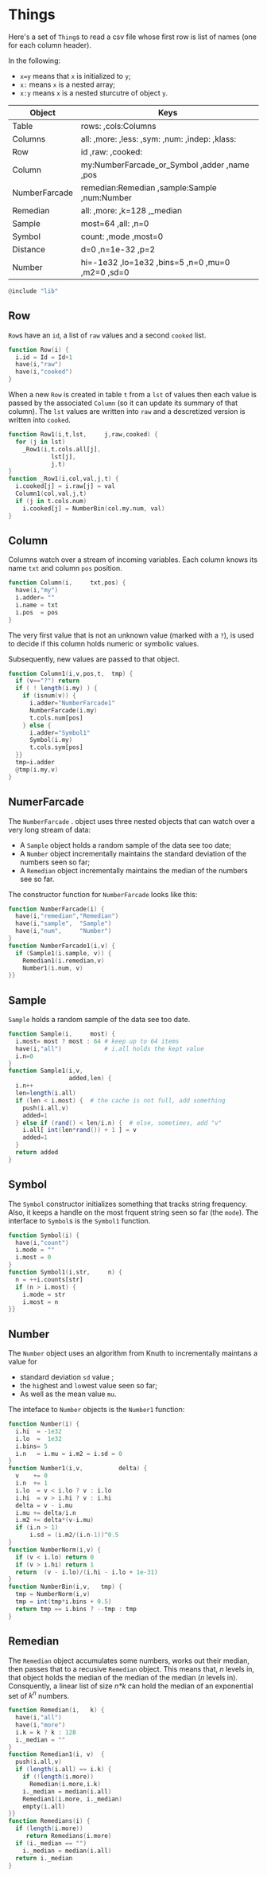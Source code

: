 
# Things 

Here's a set of `Thing`s to read a csv file
whose first row is  list of names (one for each
column header).

In the following:

- `x=y` means that `x` is initialized to `y`;
-  `x:` means `x` is a nested array;
- `x:y` means `x` is a nested sturcutre of object `y`.


Object       |  Keys
-------------|----------------------------------
Table        |  rows:  ,cols:Columns
Columns      |  all:   ,more:  ,less: ,sym: ,num: ,indep: ,klass:
Row          |  id        ,raw:    ,cooked:
Column       |  my:NumberFarcade_or_Symbol        ,adder     ,name ,pos
NumberFarcade|  remedian:Remedian    ,sample:Sample ,num:Number
Remedian     |  all:    ,more:  ,k=128   ,_median
Sample       |  most=64  ,all:   ,n=0
Symbol       |  count:  ,mode     ,most=0
Distance     |  d=0       ,n=1e-32  ,p=2
Number       |  hi=-1e32  ,lo=1e32  ,bins=5 ,n=0 ,mu=0 ,m2=0 ,sd=0


```awk 
@include "lib"
```


## Row

`Row`s have an `id`, a list of `raw` values and a second `cooked` list.

```awk 
function Row(i) {
  i.id = Id = Id+1
  have(i,"raw")
  have(i,"cooked")
}
```


When a new `Row` is created in table `t` from a `lst` of values
then each value is passed by the associated `Column` (so it can update
its summary of that column). The `lst` values are written into `raw`
and a descretized version is written into `cooked`.


```awk 
function Row1(i,t,lst,     j,raw,cooked) {
  for (j in lst) 
    _Row1(i,t.cols.all[j],
            lst[j],
            j,t)
}
function _Row1(i,col,val,j,t) {
  i.cooked[j] = i.raw[j] = val
  Column1(col,val,j,t)
  if (j in t.cols.num) 
    i.cooked[j] = NumberBin(col.my.num, val)
}
```


## Column

Columns watch over a stream of incoming variables.
Each column knows its name `txt` and column `pos` position.


```awk 
function Column(i,     txt,pos) {
  have(i,"my")
  i.adder= ""
  i.name = txt
  i.pos  = pos
}
```


The very first value that is not an unknown value (marked with a `?`),
is used to decide if this column holds numeric or symbolic values.

Subsequently, new values are passed to that object.


```awk 
function Column1(i,v,pos,t,  tmp) {
  if (v=="?") return
  if ( ! length(i.my) ) {
    if (isnum(v)) {
      i.adder="NumberFarcade1"
      NumberFarcade(i.my)
      t.cols.num[pos]
    } else {
      i.adder="Symbol1"
      Symbol(i.my)
      t.cols.sym[pos]
  }}
  tmp=i.adder
  @tmp(i.my,v)
}
```


## NumerFarcade

The `NumberFarcade` .
object uses three nested objects that  can watch over a very long stream of data:

- A `Sample` object holds a random sample of the data see too date;
- A `Number` object incrementally maintains the standard deviation of the numbers seen so far;
- A `Remedian` object incrementally maintains the median of the numbers see so far.

The constructor function for `NumberFarcade` looks like this:


```awk 
function NumberFarcade(i) {
  have(i,"remedian","Remedian")
  have(i,"sample",  "Sample")
  have(i,"num",     "Number")
}
function NumberFarcade1(i,v) {
  if (Sample1(i.sample, v)) {
    Remedian1(i.remedian,v)
    Number1(i.num, v)
}}
```


## Sample

`Sample`  holds a random sample of the data see too date.


```awk 
function Sample(i,     most) {
  i.most= most ? most : 64 # keep up to 64 items
  have(i,"all")            # i.all holds the kept value
  i.n=0
}
function Sample1(i,v,    
                 added,len) {
  i.n++
  len=length(i.all)
  if (len < i.most) {  # the cache is not full, add something
    push(i.all,v)
    added=1
  } else if (rand() < len/i.n) {  # else, sometimes, add "v"
    i.all[ int(len*rand()) + 1 ] = v
    added=1
  }
  return added
}
```


## Symbol

The `Symbol` constructor initializes
something that tracks string frequency. Also, it keeps a handle
on the most frquent string seen so far (the `mode`).
The interface to `Symbol`s is the `Symbol1` function.


```awk 
function Symbol(i) {
  have(i,"count")
  i.mode = ""
  i.most = 0
}
function Symbol1(i,str,     n) {
  n = ++i.counts[str]
  if (n > i.most) {
    i.mode = str
    i.most = n
}}
```


## Number

The `Number` object uses an algorithm from Knuth to incrementally
maintans a value for

- standard deviation `sd` value ;
- the `hi`ghest and `lo`west value seen so far;
- As well as the mean value `mu`.

The inteface to `Number` objects is the `Number1` function:


```awk 
function Number(i) {
  i.hi  = -1e32
  i.lo  =  1e32
  i.bins= 5
  i.n   = i.mu = i.m2 = i.sd = 0
}
function Number1(i,v,          delta) {
  v    += 0
  i.n  += 1
  i.lo  = v < i.lo ? v : i.lo 
  i.hi  = v > i.hi ? v : i.hi 
  delta = v - i.mu
  i.mu += delta/i.n
  i.m2 += delta*(v-i.mu)
  if (i.n > 1)
	  i.sd = (i.m2/(i.n-1))^0.5
}
function NumberNorm(i,v) {
  if (v < i.lo) return 0
  if (v > i.hi) return 1
  return  (v - i.lo)/(i.hi - i.lo + 1e-31)
}
function NumberBin(i,v,   tmp) {
  tmp = NumberNorm(i,v)
  tmp = int(tmp*i.bins + 0.5) 
  return tmp == i.bins ? --tmp : tmp
}
```


## Remedian

The `Remedian` object accumulates some numbers, works out their median,
then passes that to a recusive `Remedian` object.  This means that,
_n_ levels in, that object holds the median of the median of the median (_n_
levels in). Consquently, a linear list of size _n*k_ can hold the median of
an exponential set of _k<sup>n</sup>_ numbers.


```awk 
function Remedian(i,   k) {
  have(i,"all")
  have(i,"more")
  i.k = k ? k : 128
  i._median = ""
}
function Remedian1(i, v)  {
  push(i.all,v)
  if (length(i.all) == i.k) {
    if (!length(i.more)) 
      Remedian(i.more,i.k)
    i._median = median(i.all)
    Remedian1(i.more, i._median)
    empty(i.all)
}}
function Remedians(i) {
  if (length(i.more))  
     return Remedians(i.more)
  if (i._median == "") 
    i._median = median(i.all)
  return i._median
}
```

